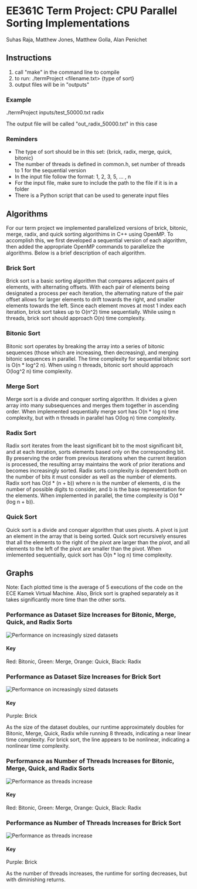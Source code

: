 # EE361C Term Project: CPU Parallel Sorting Implementations
Suhas Raja, Matthew Jones, Matthew Golla, Alan Penichet

## Instructions

1. call "make" in the command line to compile
2. to run: ./termProject <filename.txt>  {type of sort}
3. output files will be in "outputs"

### Example

./termProject inputs/test_50000.txt radix

The output file will be called "out_radix_50000.txt" in this case

### Reminders
- The type of sort should be in this set: {brick, radix, merge, quick, bitonic}
- The number of threads is defined in common.h, set number of threads to 1 for the sequential version
- In the input file follow the format: 1, 2, 3, 5, ... , n
- For the input file, make sure to include the path to the file if it is in a folder
- There is a Python script that can be used to generate input files

## Algorithms
For our term project we implemented parallelized versions of brick, bitonic, merge, radix, and quick sorting algorithims in C++ using OpenMP. To accomplish this, we first developed a sequential version of each algorithm, then added the appropriate OpenMP commands to parallelize the algorithms. Below is a brief description of each algorithm. 

### Brick Sort
Brick sort is a basic sorting algorithm that compares adjacent pairs of elements, with alternating offsets. With each pair of elements being designated a process per each iteration, the alternating nature of the pair offset allows for larger elements to drift towards the right, and smaller elements towards the left. Since each element moves at most 1 index each iteration, brick sort takes up to O(n^2) time sequentially. While using n threads, brick sort should approach O(n) time complexity. 

### Bitonic Sort
Bitonic sort operates by breaking the array into a series of bitonic sequences (those which are increasing, then decreasing), and merging bitonic sequences in parallel. The time complexity for sequential bitonic sort is O(n * log^2 n). When using n threads, bitonic sort should approach O(log^2 n) time complexity. 

### Merge Sort
Merge sort is a divide and conquer sorting algorithm. It divides a given array into many subsequences and merges them together in ascending order. When implemented sequentially merge sort has O(n * log n) time complexity, but with n threads in parallel has O(log n) time complexity. 

### Radix Sort
Radix sort iterates from the least significant bit to the most significant bit, and at each iteration, sorts elements based only on the corresponding bit. By preserving the order from previous iterations when the current iteration is processed, the resulting array maintains the work of prior iterations and becomes increasingly sorted. Radix sorts complexity is dependent both on the number of bits it must consider as well as the number of elements. Radix sort has O(d * (n + b)) where n is the number of elements, d is the number of possible digits to consider, and b is the base representation for the elements. When implemented in parallel, the time complexity is 
O(d * (log n + b)). 

### Quick Sort
Quick sort is a divide and conquer algorithm that uses pivots. A pivot is just an element in the array that is being sorted. Quick sort recursively ensures that all the elements to the right of the pivot are larger than the pivot, and all elements to the left of the pivot are smaller than the pivot. When imlemented sequentially, quick sort has O(n * log n) time complexity. 

## Graphs

Note: Each plotted time is the average of 5 executions of the code on the ECE Kamek Virtual Machine. Also, Brick sort is graphed separately as it takes significantly more time than the other sorts. 

### Performance as Dataset Size Increases for Bitonic, Merge, Quick, and Radix Sorts
![Performance on increasingly sized datasets](/graphs/8threadsorting.png)

#### Key
Red: Bitonic, Green: Merge, Orange: Quick, Black: Radix

### Performance as Dataset Size Increases for Brick Sort
![Performance on increasingly sized datasets](/graphs/bricksorting.png)

#### Key
Purple: Brick

As the size of the dataset doubles, our runtime approximately doubles for Bitonic, Merge, Quick, Radix while running 8 threads, indicating a near linear time complexity. For brick sort, the line appears to be nonlinear, indicating a nonlinear time complexity.

### Performance as Number of Threads Increases for Bitonic, Merge, Quick, and Radix Sorts
![Performance as threads increase](/graphs/sort150.png)

#### Key
Red: Bitonic, Green: Merge, Orange: Quick, Black: Radix

### Performance as Number of Threads Increases for Brick Sort
![Performance as threads increase](/graphs/bricksort150.png)

#### Key
Purple: Brick

As the number of threads increases, the runtime for sorting decreases, but with diminishing returns.
